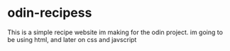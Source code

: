 # odin-recipess
This is a simple recipe website im making for the odin project. im going to be using html, and later on css and javscript
